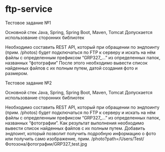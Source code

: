 # ftp-service

Тестовое задание №1

Основной стек Java, Spring, Spring Boot, Maven, Tomcat
Допускается использование сторонних библиотек

Необходимо составить REST API, который при обращении по эндпоинту (прим. /photos) будет подключаться по FTP к серверу и искать на нём файлы с определенным префиксом “GRP327_…” из определенных папок, названных “фотографии”
После этого необходимо вывести список найденных файлов с их полным путем, датой создания фото и размером.

Тестовое задание №2

Основной стек Java, Spring, Spring Boot, Maven, Tomcat
Допускается использование сторонних библиотек

Необходимо составить REST API, который при обращении по эндпоинту (прим. /photos) будет подключаться по FTP к серверу и искать на нём файлы с определенным префиксом “GRP327_…” из определенных папок, названных “фотографии”. Как результат выполнения необходимо вывести список найденных файлов с их полным путем.
Добавить эндпоинт, который позволит получить подробную информацию о фото или получить само изображение, прим. /photo?path=/Users/Test/Фотозона/фотографии/GRP327_test.jpg

